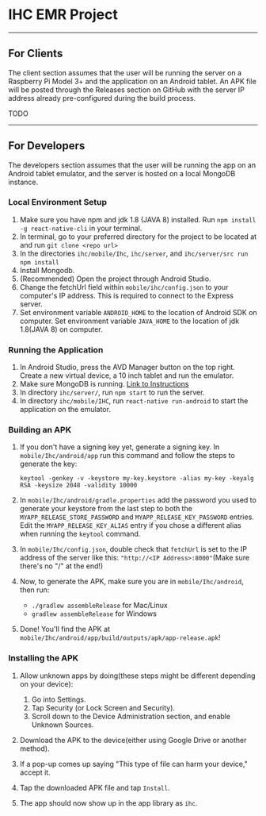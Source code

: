 # IHC EMR Project

---

## For Clients

The client section assumes that the user will be running the server on a Raspberry Pi Model 3+
and the application on an Android tablet. An APK file will be posted through the Releases section
on GitHub with the server IP address already pre-configured during the build process.

TODO

---

## For Developers

The developers section assumes that the user will be running the app on an Android tablet emulator,
and the server is hosted on a local MongoDB instance.

### Local Environment Setup

1. Make sure you have npm and jdk 1.8 (JAVA 8) installed. Run ```npm install -g react-native-cli``` in your terminal.
2. In terminal, go to your preferred directory for the project to be located at and run  ```git clone <repo url>```
3. In the directories `ihc/mobile/Ihc`, `ihc/server`, and `ihc/server/src run` ```npm install```
4. Install Mongodb.
5. (Recommended) Open the project through Android Studio.
6. Change the fetchUrl field within `mobile/ihc/config.json` to your computer's IP address. This is required to connect to the Express server.
7. Set environment variable `ANDROID_HOME` to the location of Android SDK on computer. Set environment variable `JAVA_HOME` to the location of jdk 1.8(JAVA 8) on computer.

### Running the Application

1. In Android Studio, press the AVD Manager button on the top right. Create a new virtual device, a 10 inch tablet and run the emulator.
2. Make sure MongoDB is running. [Link to Instructions](https://medium.com/swlh/get-up-and-running-with-mongodb-in-under-5-minutes-abc8770b1ef8)
3. In directory `ihc/server/`, run ```npm start``` to run the server.
4. In directory `ihc/mobile/IHC`, run ```react-native run-android``` to start the application on the emulator.

### Building an APK

1. If you don't have a signing key yet, generate a signing key. In `mobile/Ihc/android/app` run this command and follow the steps to generate the key:

   `keytool -genkey -v -keystore my-key.keystore -alias my-key -keyalg RSA -keysize 2048 -validity 10000`

2. In `mobile/Ihc/android/gradle.properties` add the password you used to generate your keystore from the last step to both the `MYAPP_RELEASE_STORE_PASSWORD` and `MYAPP_RELEASE_KEY_PASSWORD` entries. Edit the `MYAPP_RELEASE_KEY_ALIAS` entry if you chose a different alias when running the `keytool` command.

3. In `mobile/Ihc/config.json`, double check that `fetchUrl` is set to the IP address of the server like this: `"http://<IP Address>:8000"`(Make sure there's no "/" at the end!)

4. Now, to generate the APK, make sure you are in `mobile/Ihc/android`, then run:

   - `./gradlew assembleRelease` for Mac/Linux
   - `gradlew assembleRelease` for Windows

5. Done! You'll find the APK at `mobile/Ihc/android/app/build/outputs/apk/app-release.apk`!

### Installing the APK

1. Allow unknown apps by doing(these steps might be different depending on your device):

   1. Go into Settings.
   2. Tap Security (or Lock Screen and Security).
   3. Scroll down to the Device Administration section, and enable Unknown Sources.

2. Download the APK to the device(either using Google Drive or another method).
3. If a pop-up comes up saying "This type of file can harm your device," accept it.
4. Tap the downloaded APK file and tap `Install`.
5. The app should now show up in the app library as `ihc`.
